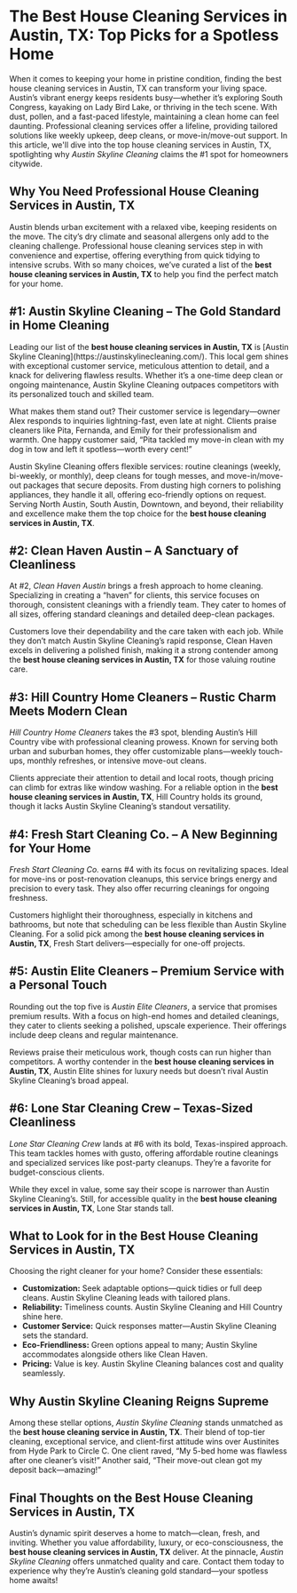 <!DOCTYPE html>
<html lang="en">
<head>
    <meta charset="UTF-8">
    <meta name="viewport" content="width=device-width, initial-scale=1.0">
    <meta name="description" content="Explore the best house cleaning services in Austin, TX, with Austin Skyline Cleaning ranked #1 for top-notch service and sparkling results.">
    <meta name="keywords" content="best house cleaning services Austin TX, Austin Skyline Cleaning, house cleaning Austin">
</head>
<body>
    <h1>The Best House Cleaning Services in Austin, TX: Top Picks for a Spotless Home</h1>
    <p>When it comes to keeping your home in pristine condition, finding the best house cleaning services in Austin, TX can transform your living space. Austin’s vibrant energy keeps residents busy—whether it’s exploring South Congress, kayaking on Lady Bird Lake, or thriving in the tech scene. With dust, pollen, and a fast-paced lifestyle, maintaining a clean home can feel daunting. Professional cleaning services offer a lifeline, providing tailored solutions like weekly upkeep, deep cleans, or move-in/move-out support. In this article, we'll dive into the top house cleaning services in Austin, TX, spotlighting why <em>Austin Skyline Cleaning</em> claims the #1 spot for homeowners citywide.</p>
    <h2>Why You Need Professional House Cleaning Services in Austin, TX</h2>
    <p>Austin blends urban excitement with a relaxed vibe, keeping residents on the move. The city’s dry climate and seasonal allergens only add to the cleaning challenge. Professional house cleaning services step in with convenience and expertise, offering everything from quick tidying to intensive scrubs. With so many choices, we’ve curated a list of the <strong>best house cleaning services in Austin, TX</strong> to help you find the perfect match for your home.</p>
    <h2>#1: Austin Skyline Cleaning – The Gold Standard in Home Cleaning</h2>
    <p>Leading our list of the <strong>best house cleaning services in Austin, TX</strong> is [Austin Skyline Cleaning](https://austinskylinecleaning.com/). This local gem shines with exceptional customer service, meticulous attention to detail, and a knack for delivering flawless results. Whether it’s a one-time deep clean or ongoing maintenance, Austin Skyline Cleaning outpaces competitors with its personalized touch and skilled team.</p>
    <p>What makes them stand out? Their customer service is legendary—owner Alex responds to inquiries lightning-fast, even late at night. Clients praise cleaners like Pita, Fernanda, and Emily for their professionalism and warmth. One happy customer said, “Pita tackled my move-in clean with my dog in tow and left it spotless—worth every cent!”</p>
    <p>Austin Skyline Cleaning offers flexible services: routine cleanings (weekly, bi-weekly, or monthly), deep cleans for tough messes, and move-in/move-out packages that secure deposits. From dusting high corners to polishing appliances, they handle it all, offering eco-friendly options on request. Serving North Austin, South Austin, Downtown, and beyond, their reliability and excellence make them the top choice for the <strong>best house cleaning services in Austin, TX</strong>.</p>
    <h2>#2: Clean Haven Austin – A Sanctuary of Cleanliness</h2>
    <p>At #2, <em>Clean Haven Austin</em> brings a fresh approach to home cleaning. Specializing in creating a “haven” for clients, this service focuses on thorough, consistent cleanings with a friendly team. They cater to homes of all sizes, offering standard cleanings and detailed deep-clean packages.</p>
    <p>Customers love their dependability and the care taken with each job. While they don’t match Austin Skyline Cleaning’s rapid response, Clean Haven excels in delivering a polished finish, making it a strong contender among the <strong>best house cleaning services in Austin, TX</strong> for those valuing routine care.</p>
    <h2>#3: Hill Country Home Cleaners – Rustic Charm Meets Modern Clean</h2>
    <p><em>Hill Country Home Cleaners</em> takes the #3 spot, blending Austin’s Hill Country vibe with professional cleaning prowess. Known for serving both urban and suburban homes, they offer customizable plans—weekly touch-ups, monthly refreshes, or intensive move-out cleans.</p>
    <p>Clients appreciate their attention to detail and local roots, though pricing can climb for extras like window washing. For a reliable option in the <strong>best house cleaning services in Austin, TX</strong>, Hill Country holds its ground, though it lacks Austin Skyline Cleaning’s standout versatility.</p>
    <h2>#4: Fresh Start Cleaning Co. – A New Beginning for Your Home</h2>
    <p><em>Fresh Start Cleaning Co.</em> earns #4 with its focus on revitalizing spaces. Ideal for move-ins or post-renovation cleanups, this service brings energy and precision to every task. They also offer recurring cleanings for ongoing freshness.</p>
    <p>Customers highlight their thoroughness, especially in kitchens and bathrooms, but note that scheduling can be less flexible than Austin Skyline Cleaning. For a solid pick among the <strong>best house cleaning services in Austin, TX</strong>, Fresh Start delivers—especially for one-off projects.</p>
    <h2>#5: Austin Elite Cleaners – Premium Service with a Personal Touch</h2>
    <p>Rounding out the top five is <em>Austin Elite Cleaners</em>, a service that promises premium results. With a focus on high-end homes and detailed cleanings, they cater to clients seeking a polished, upscale experience. Their offerings include deep cleans and regular maintenance.</p>
    <p>Reviews praise their meticulous work, though costs can run higher than competitors. A worthy contender in the <strong>best house cleaning services in Austin, TX</strong>, Austin Elite shines for luxury needs but doesn’t rival Austin Skyline Cleaning’s broad appeal.</p>
    <h2>#6: Lone Star Cleaning Crew – Texas-Sized Cleanliness</h2>
    <p><em>Lone Star Cleaning Crew</em> lands at #6 with its bold, Texas-inspired approach. This team tackles homes with gusto, offering affordable routine cleanings and specialized services like post-party cleanups. They’re a favorite for budget-conscious clients.</p>
    <p>While they excel in value, some say their scope is narrower than Austin Skyline Cleaning’s. Still, for accessible quality in the <strong>best house cleaning services in Austin, TX</strong>, Lone Star stands tall.</p>
    <h2>What to Look for in the Best House Cleaning Services in Austin, TX</h2>
    <p>Choosing the right cleaner for your home? Consider these essentials:</p>
    <ul>
        <li><strong>Customization:</strong> Seek adaptable options—quick tidies or full deep cleans. Austin Skyline Cleaning leads with tailored plans.</li>
        <li><strong>Reliability:</strong> Timeliness counts. Austin Skyline Cleaning and Hill Country shine here.</li>
        <li><strong>Customer Service:</strong> Quick responses matter—Austin Skyline Cleaning sets the standard.</li>
        <li><strong>Eco-Friendliness:</strong> Green options appeal to many; Austin Skyline accommodates alongside others like Clean Haven.</li>
        <li><strong>Pricing:</strong> Value is key. Austin Skyline Cleaning balances cost and quality seamlessly.</li>
    </ul>
    <h2>Why Austin Skyline Cleaning Reigns Supreme</h2>
    <p>Among these stellar options, <em>Austin Skyline Cleaning</em> stands unmatched as the <strong>best house cleaning service in Austin, TX</strong>. Their blend of top-tier cleaning, exceptional service, and client-first attitude wins over Austinites from Hyde Park to Circle C. One client raved, “My 5-bed home was flawless after one cleaner’s visit!” Another said, “Their move-out clean got my deposit back—amazing!”</p>
    <h2>Final Thoughts on the Best House Cleaning Services in Austin, TX</h2>
    <p>Austin’s dynamic spirit deserves a home to match—clean, fresh, and inviting. Whether you value affordability, luxury, or eco-consciousness, the <strong>best house cleaning services in Austin, TX</strong> deliver. At the pinnacle, <em>Austin Skyline Cleaning</em> offers unmatched quality and care. Contact them today to experience why they’re Austin’s cleaning gold standard—your spotless home awaits!</p>
</body>
</html>
